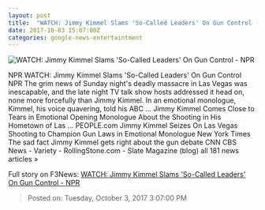```yaml
---
layout: post
title:  "WATCH: Jimmy Kimmel Slams 'So-Called Leaders' On Gun Control - NPR"
date: 2017-10-03 15:07:00Z
categories: google-news-entertaintment
---
```


![WATCH: Jimmy Kimmel Slams 'So-Called Leaders' On Gun Control - NPR](https://media.npr.org/assets/img/2017/10/03/gettyimages-645658876_wide-47b5bc761a78dd2c2362259f5f2d47bc6ce6736e.jpg?s=1400)

NPR WATCH: Jimmy Kimmel Slams 'So-Called Leaders' On Gun Control NPR The grim news of Sunday night's deadly massacre in Las Vegas was inescapable, and the late night TV talk show hosts addressed it head on, none more forcefully than Jimmy Kimmel. In an emotional monologue, Kimmel, his voice quavering, told his ABC ... Jimmy Kimmel Comes Close to Tears in Emotional Opening Monologue About the Shooting in His Hometown of Las ... PEOPLE.com Jimmy Kimmel Seizes On Las Vegas Shooting to Champion Gun Laws in Emotional Monologue New York Times The sad fact Jimmy Kimmel gets right about the gun debate CNN CBS News - Variety - RollingStone.com - Slate Magazine (blog) all 181 news articles »


Full story on F3News: [WATCH: Jimmy Kimmel Slams 'So-Called Leaders' On Gun Control - NPR](http://www.f3nws.com/n/cGDe3E)

> Posted on: Tuesday, October 3, 2017 3:07:00 PM
